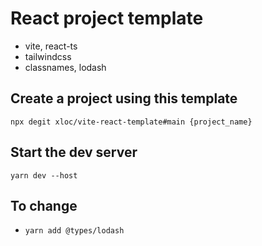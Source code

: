 # React project template

* vite, react-ts
* tailwindcss
* classnames, lodash


## Create a project using this template
```
npx degit xloc/vite-react-template#main {project_name}
```


## Start the dev server
```
yarn dev --host
````

## To change
* `yarn add @types/lodash`
